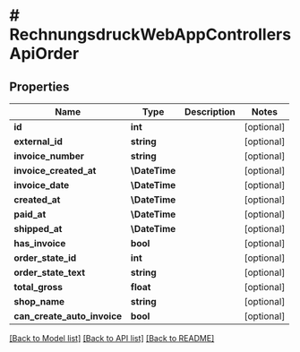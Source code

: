 # # RechnungsdruckWebAppControllersApiOrder

## Properties

Name | Type | Description | Notes
------------ | ------------- | ------------- | -------------
**id** | **int** |  | [optional]
**external_id** | **string** |  | [optional]
**invoice_number** | **string** |  | [optional]
**invoice_created_at** | **\DateTime** |  | [optional]
**invoice_date** | **\DateTime** |  | [optional]
**created_at** | **\DateTime** |  | [optional]
**paid_at** | **\DateTime** |  | [optional]
**shipped_at** | **\DateTime** |  | [optional]
**has_invoice** | **bool** |  | [optional]
**order_state_id** | **int** |  | [optional]
**order_state_text** | **string** |  | [optional]
**total_gross** | **float** |  | [optional]
**shop_name** | **string** |  | [optional]
**can_create_auto_invoice** | **bool** |  | [optional]

[[Back to Model list]](../../README.md#models) [[Back to API list]](../../README.md#endpoints) [[Back to README]](../../README.md)
